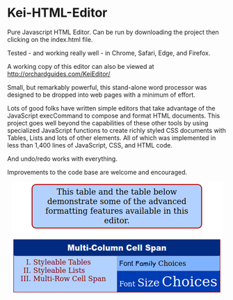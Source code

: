 # Kei-HTML-Editor
Pure Javascript HTML Editor. Can be run by downloading the project then clicking on the index.html file.

Tested - and working really well - in Chrome, Safari, Edge, and Firefox.

A working copy of this editor can also be viewed at http://orchardguides.com/KeiEditor/

Small, but remarkably powerful, this stand-alone word processor was designed to be dropped into web pages with a minimum of effort.

Lots of good folks have written simple editors that take advantage of the JavaScript execCommand to compose and format HTML documents. This project goes well beyond the capabilities of these other tools by using specialized JavaScript functions to create richly styled CSS documents with Tables, Lists and lots of other elements. All of which was implemented in less than 1,400 lines of JavaScript, CSS, and HTML code.

And undo/redo works with everything.

Improvements to the code base are welcome and encouraged.


<p align="center">
  <img src="KeiEditorDemo.png"/>
</p>
